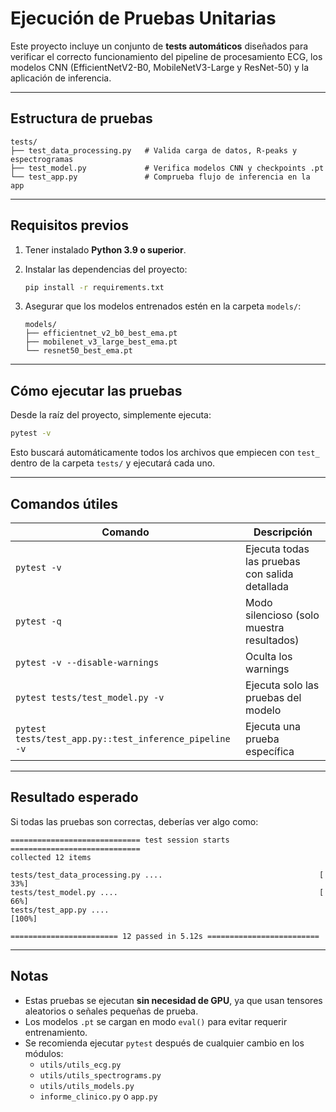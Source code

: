 # Ejecución de Pruebas Unitarias

Este proyecto incluye un conjunto de **tests automáticos** diseñados para verificar el correcto funcionamiento del pipeline de procesamiento ECG, los modelos CNN (EfficientNetV2-B0, MobileNetV3-Large y ResNet-50) y la aplicación de inferencia.

---

## Estructura de pruebas

```
tests/
├── test_data_processing.py   # Valida carga de datos, R-peaks y espectrogramas
├── test_model.py             # Verifica modelos CNN y checkpoints .pt
└── test_app.py               # Comprueba flujo de inferencia en la app
```

---

## Requisitos previos

1. Tener instalado **Python 3.9 o superior**.  
2. Instalar las dependencias del proyecto:
   ```bash
   pip install -r requirements.txt
   ```
3. Asegurar que los modelos entrenados estén en la carpeta `models/`:

   ```
   models/
   ├── efficientnet_v2_b0_best_ema.pt
   ├── mobilenet_v3_large_best_ema.pt
   └── resnet50_best_ema.pt
   ```

---

## Cómo ejecutar las pruebas

Desde la raíz del proyecto, simplemente ejecuta:

```bash
pytest -v
```

Esto buscará automáticamente todos los archivos que empiecen con `test_` dentro de la carpeta `tests/` y ejecutará cada uno.

---

## Comandos útiles

| Comando | Descripción |
|----------|--------------|
| `pytest -v` | Ejecuta todas las pruebas con salida detallada |
| `pytest -q` | Modo silencioso (solo muestra resultados) |
| `pytest -v --disable-warnings` | Oculta los warnings |
| `pytest tests/test_model.py -v` | Ejecuta solo las pruebas del modelo |
| `pytest tests/test_app.py::test_inference_pipeline -v` | Ejecuta una prueba específica |

---

## Resultado esperado

Si todas las pruebas son correctas, deberías ver algo como:

```
============================= test session starts =============================
collected 12 items

tests/test_data_processing.py ....                                   [ 33%]
tests/test_model.py ....                                             [ 66%]
tests/test_app.py ....                                               [100%]

======================== 12 passed in 5.12s =========================
```

---

## Notas

- Estas pruebas se ejecutan **sin necesidad de GPU**, ya que usan tensores aleatorios o señales pequeñas de prueba.  
- Los modelos `.pt` se cargan en modo `eval()` para evitar requerir entrenamiento.  
- Se recomienda ejecutar `pytest` después de cualquier cambio en los módulos:
  - `utils/utils_ecg.py`
  - `utils/utils_spectrograms.py`
  - `utils/utils_models.py`
  - `informe_clinico.py` o `app.py`
